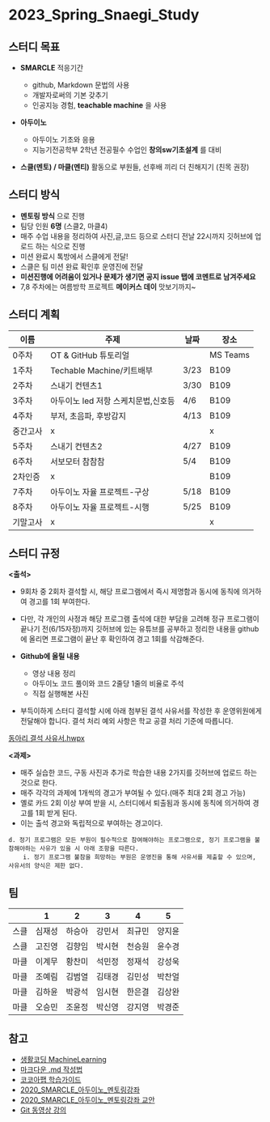 # 2023_Spring_Snaegi_Study


## 스터디 목표

- **SMARCLE** 적응기간
  - github, Markdown 문법의 사용
  - 개발자로써의 기본 갖추기
  - 인공지능 경험, **teachable machine** 을 사용
 
- **아두이노**
  - 아두이노 기초와 응용
  - 지능기전공학부 2학년 전공필수 수업인 **창의sw기초설계** 를 대비
- **스클(멘토) / 마클(멘티)** 활동으로 부원들, 선후배 끼리 더 친해지기 (친목 권장)

## 스터디 방식

- **멘토링 방식** 으로 진행
- 팀당 인원 **6명** (스클2, 마클4)
- 매주 수업 내용을 정리하여 사진,글,코드 등으로 스터디 전날 22시까지 깃허브에 업로드 하는 식으로 진행
- 미션 완료시 톡방에서 스클에게 전달!
- 스클은 팀 미션 완료 확인후 운영진에 전달
- **미션진행에 어려움이 있거나 문제가 생기면 공지 issue 탭에 코멘트로 남겨주세요**
- 7,8 주차에는 여름방학 프로젝트 **메이커스 데이** 맛보기까지~ 

## 스터디 계획
| 이름 | 주제 | 날짜 | 장소 |
| --- | --- | --- | --- |
| 0주차 | OT & GitHub 튜토리얼 |  | MS Teams |
| 1주차 |  Techable Machine/키트배부 | 3/23 | B109 |
| 2주차 | 스내기 컨텐츠1 | 3/30 | B109 |
| 3주차 | 아두이노 led 저항 스케치문법,신호등 | 4/6 | B109 |
| 4주차 | 부저, 초음파, 후방감지 | 4/13 | B109 |
| 중간고사 | x |  | x |
| 5주차 | 스내기 컨텐츠2 | 4/27 | B109 |
| 6주차 | 서보모터 참참참 | 5/4 | B109 |
| 2차인증 | x |  | B109 |
| 7주차 | 아두이노 자율 프로젝트-구상 | 5/18 | B109 |
| 8주차 | 아두이노 자율 프로젝트-시행 | 5/25 | B109 |
| 기말고사 | x |  | x |



## 스터디 규정

**<출석>**

- 9회차 중 2회차 결석할 시, 해당 프로그램에서 즉시 제명함과 동시에 동칙에 의거하여 경고를 1회 부여한다.
- 다만, 각 개인의 사정과 해당 프로그램 출석에 대한 부담을 고려해 정규 프로그램이 끝나기 전(6/15자정)까지 깃허브에 있는 유튜브를 공부하고 정리한 내용을 github에 올리면 프로그램이 끝난 후 확인하여 경고 1회를 삭감해준다.

- **Github에 올릴 내용**
    - 영상 내용 정리
    - 아두이노 코드 풀이와 코드 2줄당 1줄의 비율로 주석
    - 직접 실행해본 사진

- 부득이하게 스터디 결석할 시에 아래 첨부된 결석 사유서를 작성한 후 운영위원에게 전달해야 합니다. 결석 처리 예외 사항은 학교 공결 처리 기준에 따릅니다.

[동아리 결석 사유서.hwpx](https://github.com/sejongsmarcle/2022_Autumn_DataAnalysisStudy/blob/main/%EB%8F%99%EC%95%84%EB%A6%AC%20%EA%B2%B0%EC%84%9D%20%EC%82%AC%EC%9C%A0%EC%84%9C.hwpx?raw=True)

**<과제>**

- 매주 실습한 코드, 구동 사진과 추가로 학습한 내용 2가지를 깃허브에 업로드 하는 것으로 한다.
- 매주 각각의 과제에 1개씩의 경고가 부여될 수 있다.(매주 최대 2회 경고 가능)
- 옐로 카드 2회 이상 부여 받을 시, 스터디에서 퇴출됨과 동시에 동칙에 의거하여 경고를 1회 받게 된다.
- 이는 출석 경고와 독립적으로 부여하는 경고이다.

```
d. 정기 프로그램은 모든 부원이 필수적으로 참여해야하는 프로그램으로, 정기 프로그램을 불참해야하는 사유가 있을 시 아래 조항을 따른다.
	i. 정기 프로그램 불참을 희망하는 부원은 운영진을 통해 사유서를 제출할 수 있으며, 사유서의 양식은 제한 없다.
```

## 팀 

|  | 1 | 2 | 3 | 4 | 5 |
| --- | --- | --- | --- | --- | --- |
| 스클 | 심재성 | 하승아 | 강민서 | 최규민 | 양지윤 |
| 스클 | 고진영 | 김향임 | 박시현 | 천승원 | 윤수경 |
| 마클 | 이계무 | 황찬미 | 석민정 | 정재석 | 강성욱 |
| 마클 | 조예림 | 김범열 | 김태경 | 김민성 | 박찬얼 |
| 마클 | 김하윤 | 박광석 | 임시현 | 한은결  | 김상완 |
| 마클 | 오승민 | 조윤정 | 박신영 | 강지영 | 박경준  |

## 참고

- [생활코딩 MachineLearning](https://www.youtube.com/playlist?list=PLuHgQVnccGMDy5oF7G5WYxLF3NCYhB9H9)
- [마크다운 .md 작성법](https://gist.github.com/ihoneymon/652be052a0727ad59601)
- [코코아팹 학습가이드](https://kocoafab.cc/product/studyguide)
- [2020_SMARCLE_아두이노_멘토링강좌](https://youtube.com/playlist?list=PLvRUlpIVi9qQE4GkzUYpdDVxIN5rBeDYR)
- [2020_SMARCLE_아두이노_멘토링강좌 교안](https://github.com/sejongsmarcle/2021_Spring_ArduinoStudy/blob/main/2020_SMARCLE%EA%B3%BC_%ED%95%A8%EA%BB%98%ED%95%98%EB%8A%94_%EA%BF%88%EB%82%98%EB%AC%B4_%EC%BD%94%EB%94%A9%EA%B5%90%EC%8B%A4.pdf)
- [Git 동영상 강의](https://www.youtube.com/playlist?list=PLRx0vPvlEmdD5FLIdwTM4mKBgyjv4no81)
